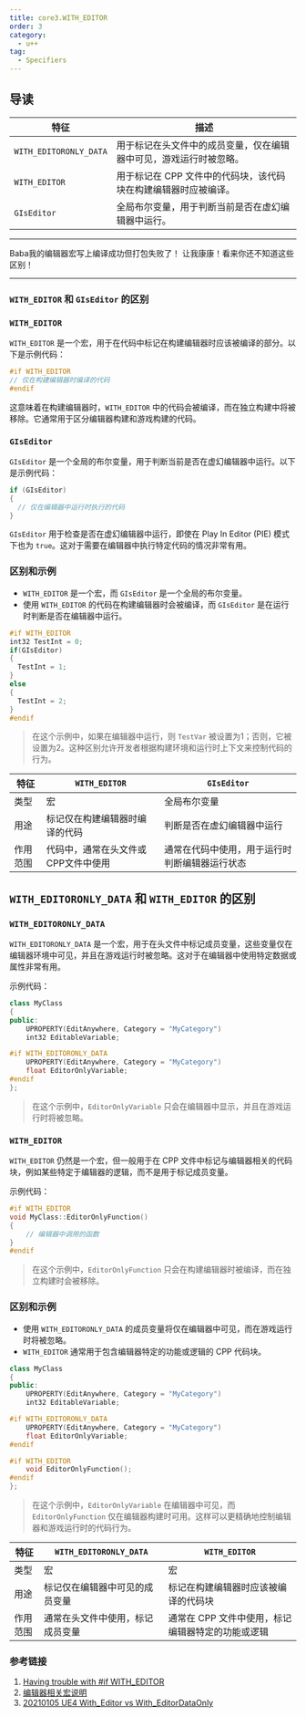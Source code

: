 ```yaml
---
title: core3.WITH_EDITOR
order: 3
category:
  - u++
tag:
  - Specifiers
---
```

## 导读

| 特征                     | 描述                                 |
|------------------------|------------------------------------|
| `WITH_EDITORONLY_DATA` | 用于标记在头文件中的成员变量，仅在编辑器中可见，游戏运行时被忽略。  |
| `WITH_EDITOR`          | 用于标记在 CPP 文件中的代码块，该代码块在构建编辑器时应被编译。 |
| `GIsEditor`            | 全局布尔变量，用于判断当前是否在虚幻编辑器中运行。          |

<hr>

<ChatMessage avatar="../../assets/emoji/bqb (4).png" :avatarWidth="40">
Baba我的编辑器宏写上编译成功但打包失败了！
</ChatMessage>

<ChatMessage avatar="../../assets/emoji/bqb (2).png" :avatarWidth="40" alignLeft>
让我康康！看来你还不知道这些区别！
</ChatMessage>

<hr>

### `WITH_EDITOR` 和 `GIsEditor` 的区别

###  `WITH_EDITOR`

`WITH_EDITOR` 是一个宏，用于在代码中标记在构建编辑器时应该被编译的部分。以下是示例代码：

```cpp
#if WITH_EDITOR 
// 仅在构建编辑器时编译的代码
#endif  
```
<ChatMessage avatar="../../assets/emoji/blzt.png" :avatarWidth="40" alignLeft>

这意味着在构建编辑器时，`WITH_EDITOR` 中的代码会被编译，而在独立构建中将被移除。它通常用于区分编辑器构建和游戏构建的代码。

</ChatMessage>

###  `GIsEditor`

`GIsEditor` 是一个全局的布尔变量，用于判断当前是否在虚幻编辑器中运行。以下是示例代码：

```cpp
if (GIsEditor) 
{
  // 仅在编辑器中运行时执行的代码
}
```
<ChatMessage avatar="../../assets/emoji/dsyj.png" :avatarWidth="40" alignLeft>

`GIsEditor` 用于检查是否在虚幻编辑器中运行，即使在 Play In Editor (PIE) 模式下也为 `true`。这对于需要在编辑器中执行特定代码的情况非常有用。

</ChatMessage>

### 区别和示例

- `WITH_EDITOR` 是一个宏，而 `GIsEditor` 是一个全局的布尔变量。
- 使用 `WITH_EDITOR` 的代码在构建编辑器时会被编译，而 `GIsEditor` 是在运行时判断是否在编辑器中运行。

```cpp
#if WITH_EDITOR 
int32 TestInt = 0;     
if(GIsEditor)     
{         
  TestInt = 1;             
}     
else     
{         
  TestInt = 2;     
}
#endif 
```

>在这个示例中，如果在编辑器中运行，则 `TestVar` 被设置为1；否则，它被设置为2。这种区别允许开发者根据构建环境和运行时上下文来控制代码的行为。

| 特征   | `WITH_EDITOR`       | `GIsEditor`             |
|------|---------------------|-------------------------|
| 类型   | 宏                   | 全局布尔变量                  |
| 用途   | 标记仅在构建编辑器时编译的代码     | 判断是否在虚幻编辑器中运行           |
| 作用范围 | 代码中，通常在头文件或CPP文件中使用 | 通常在代码中使用，用于运行时判断编辑器运行状态 |


## `WITH_EDITORONLY_DATA` 和 `WITH_EDITOR` 的区别

### `WITH_EDITORONLY_DATA`

<ChatMessage avatar="../../assets/emoji/bqb (6).png" :avatarWidth="40" alignLeft>

`WITH_EDITORONLY_DATA` 是一个宏，用于在头文件中标记成员变量，这些变量仅在编辑器环境中可见，并且在游戏运行时被忽略。这对于在编辑器中使用特定数据或属性非常有用。

</ChatMessage>


示例代码：

```cpp
class MyClass
{
public:
    UPROPERTY(EditAnywhere, Category = "MyCategory")
    int32 EditableVariable;

#if WITH_EDITORONLY_DATA
    UPROPERTY(EditAnywhere, Category = "MyCategory")
    float EditorOnlyVariable;
#endif
};
```

>在这个示例中，`EditorOnlyVariable` 只会在编辑器中显示，并且在游戏运行时将被忽略。

### `WITH_EDITOR`

<ChatMessage avatar="../../assets/emoji/bqb02.png" :avatarWidth="40" alignLeft>

`WITH_EDITOR` 仍然是一个宏，但一般用于在 CPP 文件中标记与编辑器相关的代码块，例如某些特定于编辑器的逻辑，而不是用于标记成员变量。

</ChatMessage>

示例代码：

```cpp
#if WITH_EDITOR
void MyClass::EditorOnlyFunction()
{
    // 编辑器中调用的函数
}
#endif
```

>在这个示例中，`EditorOnlyFunction` 只会在构建编辑器时被编译，而在独立构建时会被移除。

### 区别和示例

- 使用 `WITH_EDITORONLY_DATA` 的成员变量将仅在编辑器中可见，而在游戏运行时将被忽略。
- `WITH_EDITOR` 通常用于包含编辑器特定的功能或逻辑的 CPP 代码块。

```cpp
class MyClass
{
public:
    UPROPERTY(EditAnywhere, Category = "MyCategory")
    int32 EditableVariable;

#if WITH_EDITORONLY_DATA
    UPROPERTY(EditAnywhere, Category = "MyCategory")
    float EditorOnlyVariable;
#endif

#if WITH_EDITOR
    void EditorOnlyFunction();
#endif
};
```
>在这个示例中，`EditorOnlyVariable` 在编辑器中可见，而 `EditorOnlyFunction` 仅在编辑器构建时可用。这样可以更精确地控制编辑器和游戏运行时的代码行为。

| 特征   | `WITH_EDITORONLY_DATA`                           | `WITH_EDITOR`                                    |
|------|--------------------------------------------------|--------------------------------------------------|
| 类型   | 宏                                                | 宏                                                |
| 用途   | 标记仅在编辑器中可见的成员变量                                  | 标记在构建编辑器时应该被编译的代码块                               |
| 作用范围 | 通常在头文件中使用，标记成员变量                                 | 通常在 CPP 文件中使用，标记编辑器特定的功能或逻辑                      |

### 参考链接

1. [Having trouble with #if WITH_EDITOR](https://forums.unrealengine.com/t/having-trouble-with-if-with_editor/138926)
2. [编辑器相关宏说明](https://zhuanlan.zhihu.com/p/76590936)
3. [20210105 UE4 With_Editor vs With_EditorDataOnly](https://exkulo.github.io/2021/01/05/20210105-UE4-With-Editor-vs-With-EditorDataOnly/)